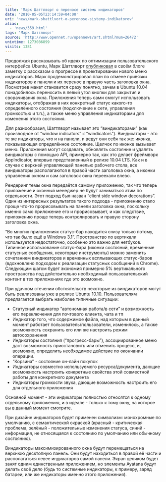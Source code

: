 ```yaml
---
title: 'Марк Шаттлворт о переносе системы индикаторов'
date: '2010-05-05T23:14:59+04:00'
uri: 'news/mark-shattlvort-o-perenose-sistemy-indikatorov'
alias: 
  - 'news/359.html'
tags: 'Марк Шаттлворт'
source: 'http://www.opennet.ru/opennews/art.shtml?num=26472'
unixtime: 1273086899
visits: 1381
---
```

Продолжая рассказывать об идеях по оптимизации пользовательского интерфейса Ubuntu, Марк Шаттлворт [опубликовал](http://www.markshuttleworth.com/archives/333) в своём блоге заметку с рассказом о прогрессе в проектировании нового меню индикаторов. Марк продемонстрировал план по отмене привязки индикаторов к панели и их перенос в правую часть заголовка окна. Посмотрев макет становится сразу понятно,  зачем в Ubuntu 10.04 понадобилось переносить в левый угол кнопки для закрытия и сворачивания окна. Приложения теперь сами смогут использовать индикаторы, отображая в них конкретный статус какого-то определённого состояния (подключение к сети, управления громкостью и т.п.), а также меню управления индикаторами для изменения этого состояния.

Для разнообразия, Шаттлворт называет это “виндикаторами” (как производное от “window indicators” к “windicators”). Виндикаторы - это те же индикаторы, что и на панели, и ведут они себя так же: иконка, показывающая определённое состояние. Щелчок по иконке вызывает меню. Приложения могут создавать, обновлять состояние и удалять виндикаторы с помощью API, примерно так, как это делает фреймворк AppIndicator, впервые представленный в релизе 10.04 LTS. Как и в случае с верхней управляющей панелью рабочего стола, все виндикаторы располагаются в правой части заголовка окна, а иконки управления окном и сам заголовок окна переехали влево.

Рендеринг темы окна передаётся самому приложению, так что теперь приложение и оконный менеджер не будут заниматься этим по отдельности. Этот подход был назван “client side window decorations”. Один из интересных результатов такого подхода - приложению стало проще что-то прорисовывать на панели заголовка окна, поскольку именно само приложение его и прорисовывает, и как следствие, приложению проще теперь контролировать и правую сторону заголовка окна.

“Во многих приложениях статус-бар находится снизу только потому, что так было ещё в Windows 3.1”. Пространство по вертикали используется недостаточно, особенно это важно для нетбуков. Типичное использование статус-бара (иконки состояний, временные статусные сообщения, некоторые инструменты) можно заменить сочетанием виндикаторов и временных всплывающих статус-баров (вдохновлено подходом к реализации статусных сообщений в Chrome). Следующим шагом будет экономия примерно 5% вертикального пространства под действительно необходимый пользовательский контент в тех приложениях где это возможно.

При удачном стечении обстоятельств некоторые из виндикаторов могут быть реализованы уже в релизе Ubuntu 10.10. Пользователям предлагается выбрать наиболее типичные ситуации:

*   Статусный индикатор “автономная работа/в сети” и возможность его переключения для почтового клиента, чата и тп
*   Индикатор того, что содержимое файла, над которым в данный момент работает пользователь/пользователи, изменилось, а также возможность сохранить его или же настроить режим автосохранения
*   Индикаторы состояния (“прогресс-бары”), ассоциированное меню даст возможность приостановить или отменить процесс, и, возможно, определить необходимое действие по окончании операции.
*   “Корзина” - состояние он-лайн покупок
*   Индикаторы совместно используемого ресурса/документа, дающие возможность настроить конкретные свойства этой совместной работы для конкретного документа
*   Индикаторы громкости звука, дающие возможность настроить его для отдельного приложения

Основной момент - эти индикаторы полностью относятся к одному отдельному приложению, и в идеале - только к тому окну, на которое вы в данный момент смотрите.

При дизайне индикаторов будет применен символизм: монохромные по умолчанию, с семантической окраской (красный - критическая проблема, зелёный - положительные изменения статуса, синий - информация, не относящаяся к состоянию по умолчанию или обычному состоянию).

Виндикаторы максимизированного окна будут перемещаться на верхнюю десктопную панель. Они будут находиться в правой её части и располагаться левее индикаторов самой панели. Экран целиком будет занят одним единственным приложением, но элементы Ayatana будут делать своё дело (будь то системные индикаторы, к примеру, заряд батареи, или же индикаторы именно этого приложения).
